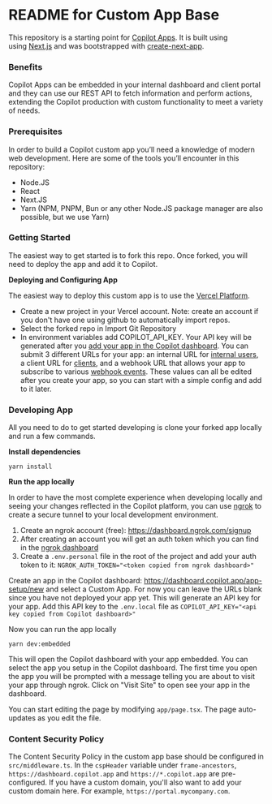 # README for Custom App Base

This repository is a starting point for [Copilot Apps](https://www.copilot.app/apps). It is built using using [Next.js](https://nextjs.org/) and was bootstrapped with [create-next-app](https://nextjs.org/docs/pages/api-reference/create-next-app).

### Benefits

Copilot Apps can be embedded in your internal dashboard and client portal and they can use our REST API to fetch information and perform actions, extending the Copilot production with custom functionality to meet a variety of needs.

### Prerequisites

In order to build a Copilot custom app you’ll need a knowledge of modern web development. Here are some of the tools you’ll encounter in this repository:

- Node.JS
- React
- Next.JS
- Yarn (NPM, PNPM, Bun or any other Node.JS package manager are also possible, but we use Yarn)

### Getting Started

The easiest way to get started is to fork this repo. Once forked, you will need to deploy the app and add it to Copilot.

**Deploying and Configuring App**

The easiest way to deploy this custom app is to use the [Vercel Platform](https://vercel.com/new?utm_medium=default-template&filter=next.js&utm_source=create-next-app&utm_campaign=create-next-app-readme).

- Create a new project in your Vercel account. Note: create an account if you don't have one using github to automatically import repos.
- Select the forked repo in Import Git Repository
- In environment variables add COPILOT_API_KEY. Your API key will be generated after you [add your app in the Copilot dashboard](https://dashboard.copilot.app/app-setup/setup?moduleType=extension&moduleId=new&preset=custom&appId=). You can submit 3 different URLs for your app: an internal URL for [internal users](https://docs.copilot.app/reference/internal-users), a client URL for [clients](https://docs.copilot.app/reference/clients), and a webhook URL that allows your app to subscribe to various [webhook events](https://docs.copilot.app/reference/webhooks-events). These values can all be edited after you create your app, so you can start with a simple config and add to it later.

### **Developing App**

All you need to do to get started developing is clone your forked app locally and run a few commands.

**Install dependencies**

```tsx
yarn install
```

**Run the app locally**

In order to have the most complete experience when developing locally and seeing your changes reflected in the Copilot platform, you can use [ngrok](https://ngrok.com/) to create a secure tunnel to your local development environment.

1. Create an ngrok account (free): https://dashboard.ngrok.com/signup
2. After creating an account you will get an auth token which you can find in the [ngrok dashboard](https://dashboard.ngrok.com/get-started/your-authtoken)
3. Create a `.env.personal` file in the root of the project and add your auth token to it: `NGROK_AUTH_TOKEN="<token copied from ngrok dashboard>"`

Create an app in the Copilot dashboard: https://dashboard.copilot.app/app-setup/new and select a Custom App. For now you can leave the URLs blank since you have not deployed your app yet. This will generate an API key for your app. Add this API key to the `.env.local` file as `COPILOT_API_KEY="<api key copied from Copilot dashboard>"`

Now you can run the app locally

```
yarn dev:embedded
```

This will open the Copilot dashboard with your app embedded. You can select the app you setup in the Copilot dashboard. The first time you open the app you will be prompted with a message telling you are about to visit your app through ngrok. Click on "Visit Site" to open see your app in the dashboard.

You can start editing the page by modifying `app/page.tsx`. The page auto-updates as you edit the file.

### Content Security Policy

The Content Security Policy in the custom app base should be configured in `src/middleware.ts`. In the `cspHeader` variable under `frame-ancestors`, `https://dashboard.copilot.app` and `https://*.copilot.app` are pre-configured. If you have a custom domain, you'll also want to add your custom domain here. For example, `https://portal.mycompany.com`.
